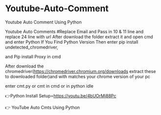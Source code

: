 # Youtube-Auto-Comment
Youtube Auto Comment Using Python

Youtube Auto Comments #Replace Email and Pass in 10 & 11 line and replace 24 line with url After download the folder extract it and open cmd and enter Python If You Find Python Version
Then enter pip install undetected_chromedriver,

and Pip install Proxy  in cmd 

After download the chromedriver(https://chromedriver.chromium.org/downloads extract these to downloaded folder)and with matches your chrome version of your pc 

enter cmt.py or cmt in cmd or in python idle

👉Python Install Setup=https://youtu.be/4bUOrMj88Pc

👉 YouTube Auto Cmts Using Python 
